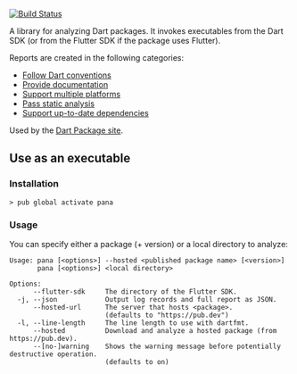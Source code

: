 [![Build Status](https://github.com/dart-lang/pana/workflows/Dart%20CI/badge.svg)](https://github.com/dart-lang/pana/actions?query=workflow%3A"Dart+CI"+branch%3Amaster)

A library for analyzing Dart packages. It invokes executables from the Dart SDK
(or from the Flutter SDK if the package uses Flutter).

Reports are created in the following categories:

* [Follow Dart conventions](https://pub.dev/help/scoring#follow-dart-file-conventions)
* [Provide documentation](https://pub.dev/help/scoring#provide-documentation)
* [Support multiple platforms](https://pub.dev/help/scoring#support-multiple-platforms)
* [Pass static analysis](https://pub.dev/help/scoring#pass-static-analysis)
* [Support up-to-date dependencies](https://pub.dev/help/scoring#support-up-to-date-dependencies)

Used by the [Dart Package site](https://pub.dev/).

## Use as an executable

### Installation

```console
> pub global activate pana
```

### Usage

You can specify either a package (+ version) or a local directory to analyze:

```
Usage: pana [<options>] --hosted <published package name> [<version>]
       pana [<options>] <local directory>

Options:
      --flutter-sdk     The directory of the Flutter SDK.
  -j, --json            Output log records and full report as JSON.
      --hosted-url      The server that hosts <package>.
                        (defaults to "https://pub.dev")
  -l, --line-length     The line length to use with dartfmt.
      --hosted          Download and analyze a hosted package (from https://pub.dev).
      --[no-]warning    Shows the warning message before potentially destructive operation.
                        (defaults to on)
```
